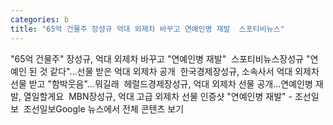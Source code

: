 ```yaml
---
categories: b
title: "65억 건물주 장성규 억대 외제차 바꾸고 연예인병 재발  스포티비뉴스"
---
```

"65억 건물주" 장성규, 억대 외제차 바꾸고 "연예인병 재발"&nbsp;&nbsp;스포티비뉴스장성규 "연예인 된 것 같다"…선물 받은 억대 외제차 공개&nbsp;&nbsp;한국경제장성규, 소속사서 억대 외제차 선물 받고 "함박웃음"…뭐길래&nbsp;&nbsp;헤럴드경제장성규, 억대 외제차 선물 공개…연예인병 재발, 열일할게요&nbsp;&nbsp;MBN장성규, 억대 고급 외제차 선물 인증샷 "연예인병 재발" - 조선일보&nbsp;&nbsp;조선일보Google 뉴스에서 전체 콘텐츠 보기